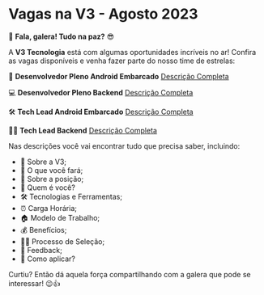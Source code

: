 # Vagas na V3 - Agosto 2023

🚀 **Fala, galera! Tudo na paz?** 😎

A **V3 Tecnologia** está com algumas oportunidades incríveis no ar! Confira as vagas disponíveis e venha fazer parte do nosso time de estrelas:

🔧 **Desenvolvedor Pleno Android Embarcado**
[Descrição Completa](https://github.com/v3-tecnologia/descricoes-de-cargos/blob/main/desenvolvedor-pleno-android-embarcado-na-v3.md)

💻 **Desenvolvedor Pleno Backend**
[Descrição Completa](https://github.com/v3-tecnologia/descricoes-de-cargos/blob/main/desenvolvedor-pleno-backend-na-v3.md)

🛠️ **Tech Lead Android Embarcado**
[Descrição Completa](https://github.com/v3-tecnologia/descricoes-de-cargos/blob/main/tech-lead-android-embarcado-na-v3.md)

👨‍💻 **Tech Lead Backend**
[Descrição Completa](https://github.com/v3-tecnologia/descricoes-de-cargos/blob/main/tech-lead-backend-na-v3.md)

Nas descrições você vai encontrar tudo que precisa saber, incluindo:

- 🌟 Sobre a V3;
- 🚀 O que você fará;
- 🏅 Sobre a posição;
- 👥 Quem é você?
- 🛠️ Tecnologias e Ferramentas;
- ⏰ Carga Horária;
- 🏠 Modelo de Trabalho;
- 💰 Benefícios;
- 🧑‍⚖️ Processo de Seleção;
- 📢 Feedback;
- 📩 Como aplicar?

Curtiu? Então dá aquela força compartilhando com a galera que pode se interessar! 😉👍
